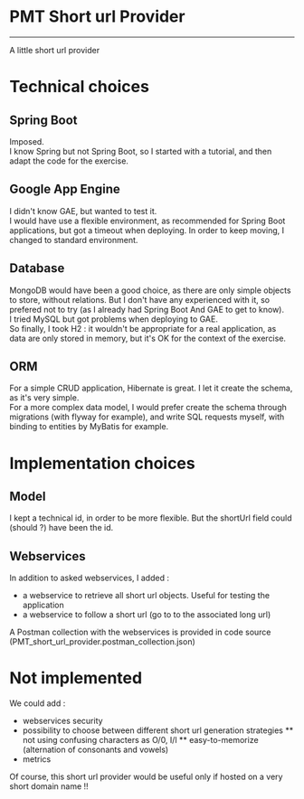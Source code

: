 # PMT Short url Provider
***
A little short url provider

# Technical choices

## Spring Boot
Imposed.<br/> 
I know Spring but not Spring Boot, so I started with a tutorial, and then adapt the code for the exercise.

## Google App Engine
I didn't know GAE, but wanted to test it.<br/> 
I would have use a flexible environment, as recommended for Spring Boot applications, but got a timeout when deploying. In order to keep moving, I changed to standard environment.

## Database
MongoDB would have been a good choice, as there are only simple objects to store, without relations. But I don't have any experienced with it, so prefered not to try (as I already had Spring Boot And GAE to get to know).<br/>
I tried MySQL but got problems when deploying to GAE.<br/>
So finally, I took H2 : it wouldn't be appropriate for a real application, as data are only stored in memory, but it's OK for the context of the exercise.

## ORM
For a simple CRUD application, Hibernate is great. I let it create the schema, as it's very simple.<br/>
For a more complex data model, I would prefer create the schema through migrations (with flyway for example), and write SQL requests myself, with binding to entities by MyBatis for example.

# Implementation choices

## Model
I kept a technical id, in order to be more flexible. But the shortUrl field could (should ?) have been the id.

## Webservices
In addition to asked webservices, I added : 
* a webservice to retrieve all short url objects. Useful for testing the application
* a webservice to follow a short url (go to to the associated long url)

A Postman collection with the webservices is provided in code source (PMT_short_url_provider.postman_collection.json)

# Not implemented
We could add :
* webservices security
* possibility to choose between different short url generation strategies
** not using confusing characters as O/0, I/l
** easy-to-memorize (alternation of consonants and vowels)
* metrics

Of course, this short url provider would be useful only if hosted on a very short domain name !!
